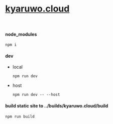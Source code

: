 # [kyaruwo.cloud](https://kyaruwo.cloud/)

<br />

#### node_modules

```
npm i
```

#### dev

- local

  ```
  npm run dev
  ```

- host
  ```
  npm run dev -- --host
  ```

#### build static site to ../builds/kyaruwo.cloud/build

```
npm run build
```

<br />
